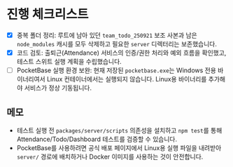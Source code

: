 # 진행 체크리스트

- [x] 중복 폴더 정리: 루트에 남아 있던 `team_todo_250921` 보조 사본과 남은 `node_modules` 캐시를 모두 삭제하고 필요한 `server` 디렉터리는 보존했습니다.
- [x] 코드 검토: 출퇴근(Attendance) 서비스의 인증/권한 처리와 예외 흐름을 확인했고, 테스트 스위트 실행 계획을 수립했습니다.
- [ ] PocketBase 실행 환경 보완: 현재 저장된 `pocketbase.exe`는 Windows 전용 바이너리여서 Linux 컨테이너에서는 실행되지 않습니다. Linux용 바이너리를 추가해야 서비스가 정상 기동됩니다.

## 메모
- 테스트 실행 전 `packages/server/scripts` 의존성을 설치하고 `npm test`를 통해 Attendance/Todo/Dashboard 테스트를 검증할 수 있습니다.
- PocketBase를 사용하려면 공식 배포 페이지에서 Linux용 실행 파일을 내려받아 `server/` 경로에 배치하거나 Docker 이미지를 사용하는 것이 안전합니다.

